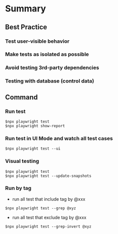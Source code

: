 # Summary

## Best Practice

### Test user-visible behavior

### Make tests as isolated as possible

### Avoid testing 3rd-party dependencies 

### Testing with database (control data)

## Command

### Run test
```
$npx playwright test
$npx playwright show-report
```

### Run test in UI Mode and watch all test cases
```
$npx playwright test --ui
```

### Visual testing
```
$npx playwright test
$npx playwright test --update-snapshots
```

### Run by tag

- run all test that include tag by @xxx
```
$npx playwright test --grep @xyz
```
- run all test that exclude tag by @xxx
```
$npx playwright test --grep-invert @xyz
```

